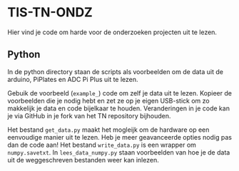 # TIS-TN-ONDZ
Hier vind je code om harde voor de onderzoeken projecten uit te lezen.

## Python
In de python directory staan de scripts als voorbeelden om de data uit de arduino, PiPlates en ADC Pi Plus uit te lezen. 

Gebuik de voorbeeld (`example_`) code om zelf je data uit te lezen. Kopieer de voorbeelden die je nodig hebt en zet ze op je eigen USB-stick om zo makkelijk je data en code bijelkaar te houden. Veranderingen in je code kan je via GitHub in je fork van het TN repository bijhouden. 

Het bestand `get_data.py` maakt het mogleijk om de hardware op een eenvoudige manier uit te lezen. Heb je meer geavanceerde opties nodig pas dan de code aan! Het bestand `write_data.py` is een wrapper om `numpy.savetxt`. In `lees_data_numpy.py` staan voorbeelden van hoe je de data uit de weggeschreven bestanden weer kan inlezen. 
